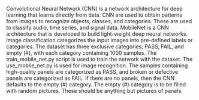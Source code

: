Convolutional Neural Network (CNN) is a network architecture for deep learning that learns directly from data. CNN are used to obtain patterns from images to recognize objects, classes, and categories. These are used to classify audio, time series, and signal data. MobileNet is a CNN architecture that is developed to build light-weight deep neural networks. Image classification categorizes the input images into pre-defined labels or categories. The dataset has three exclusive categories; PASS, FAIL, and empty (#), with each category containing 1000 samples. The train_mobile_net.py script is used to train the network with the dataset. The use_mobile_net.py is used for image recognition. The samples containing high-quality panels are categorized as PASS, and broken or defective panels are categorized as FAIL. If there are no panels, then the CNN defaults to the empty (#) category. The empty (#) category is to be filled with random pictures. These should be anything but pictures of panels.
